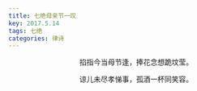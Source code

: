 ```yaml
---
title: 七绝母亲节一叹
key: 2017.5.14
tags: 七绝
categories: 律诗
---
```


<p align="center">掐指今当母节逢，捧花念想跪坟莹。
</p>
<p align="center">谅儿未尽孝悌事，孤酒一杯同笑容。
</p>
